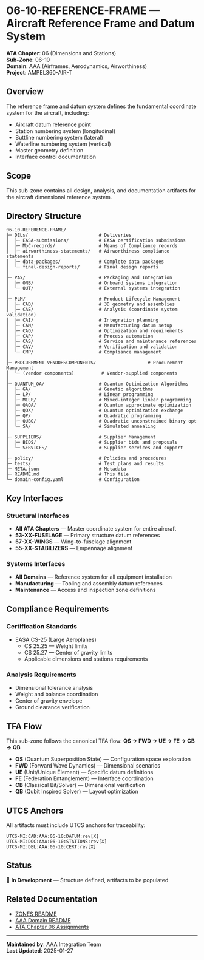 # 06-10-REFERENCE-FRAME — Aircraft Reference Frame and Datum System

**ATA Chapter**: 06 (Dimensions and Stations)  
**Sub-Zone**: 06-10  
**Domain**: AAA (Airframes, Aerodynamics, Airworthiness)  
**Project**: AMPEL360-AIR-T

## Overview

The reference frame and datum system defines the fundamental coordinate system for the aircraft, including:
- Aircraft datum reference point
- Station numbering system (longitudinal)
- Buttline numbering system (lateral)
- Waterline numbering system (vertical)
- Master geometry definition
- Interface control documentation

## Scope

This sub-zone contains all design, analysis, and documentation artifacts for the aircraft dimensional reference system.

## Directory Structure

```
06-10-REFERENCE-FRAME/
├─ DELs/                          # Deliveries
│  ├─ EASA-submissions/           # EASA certification submissions
│  ├─ MoC-records/                # Means of Compliance records
│  ├─ airworthiness-statements/   # Airworthiness compliance statements
│  ├─ data-packages/              # Complete data packages
│  └─ final-design-reports/       # Final design reports
│
├─ PAx/                           # Packaging and Integration
│  ├─ ONB/                        # Onboard systems integration
│  └─ OUT/                        # External systems integration
│
├─ PLM/                           # Product Lifecycle Management
│  ├─ CAD/                        # 3D geometry and assemblies
│  ├─ CAE/                        # Analysis (coordinate system validation)
│  ├─ CAI/                        # Integration planning
│  ├─ CAM/                        # Manufacturing datum setup
│  ├─ CAO/                        # Optimization and requirements
│  ├─ CAP/                        # Process automation
│  ├─ CAS/                        # Service and maintenance references
│  ├─ CAV/                        # Verification and validation
│  └─ CMP/                        # Compliance management
│
├─ PROCUREMENT-VENDORSCOMPONENTS/                   # Procurement Management
│  └─ (vendor components)          # Vendor-supplied components
│
├─ QUANTUM_OA/                    # Quantum Optimization Algorithms
│  ├─ GA/                         # Genetic algorithms
│  ├─ LP/                         # Linear programming
│  ├─ MILP/                       # Mixed-integer linear programming
│  ├─ QAOA/                       # Quantum approximate optimization
│  ├─ QOX/                        # Quantum optimization exchange
│  ├─ QP/                         # Quadratic programming
│  ├─ QUBO/                       # Quadratic unconstrained binary opt
│  └─ SA/                         # Simulated annealing
│
├─ SUPPLIERS/                     # Supplier Management
│  ├─ BIDS/                       # Supplier bids and proposals
│  └─ SERVICES/                   # Supplier services and support
│
├─ policy/                        # Policies and procedures
├─ tests/                         # Test plans and results
├─ META.json                      # Metadata
├─ README.md                      # This file
└─ domain-config.yaml             # Configuration
```

## Key Interfaces

### Structural Interfaces
- **All ATA Chapters** — Master coordinate system for entire aircraft
- **53-XX-FUSELAGE** — Primary structure datum references
- **57-XX-WINGS** — Wing-to-fuselage alignment
- **55-XX-STABILIZERS** — Empennage alignment

### Systems Interfaces
- **All Domains** — Reference system for all equipment installation
- **Manufacturing** — Tooling and assembly datum references
- **Maintenance** — Access and inspection zone definitions

## Compliance Requirements

### Certification Standards
- EASA CS-25 (Large Aeroplanes)
  - CS 25.25 — Weight limits
  - CS 25.27 — Center of gravity limits
  - Applicable dimensions and stations requirements

### Analysis Requirements
- Dimensional tolerance analysis
- Weight and balance coordination
- Center of gravity envelope
- Ground clearance verification

## TFA Flow

This sub-zone follows the canonical TFA flow:
**QS → FWD → UE → FE → CB → QB**

- **QS** (Quantum Superposition State) — Configuration space exploration
- **FWD** (Forward Wave Dynamics) — Dimensional scenarios
- **UE** (Unit/Unique Element) — Specific datum definitions
- **FE** (Federation Entanglement) — Interface coordination
- **CB** (Classical Bit/Solver) — Dimensional verification
- **QB** (Qubit Inspired Solver) — Layout optimization

## UTCS Anchors

All artifacts must include UTCS anchors for traceability:
```
UTCS-MI:CAD:AAA:06-10:DATUM:rev[X]
UTCS-MI:DOC:AAA:06-10:STATIONS:rev[X]
UTCS-MI:DEL:AAA:06-10:CERT:rev[X]
```

## Status

🚧 **In Development** — Structure defined, artifacts to be populated

## Related Documentation

- [ZONES README](../README.md)
- [AAA Domain README](../../README.md)
- [ATA Chapter 06 Assignments](../../../../../1-DIMENSIONS/CANONICAL-TAXONOMY/ata-chapters.csv)

---

**Maintained by**: AAA Integration Team  
**Last Updated**: 2025-01-27
